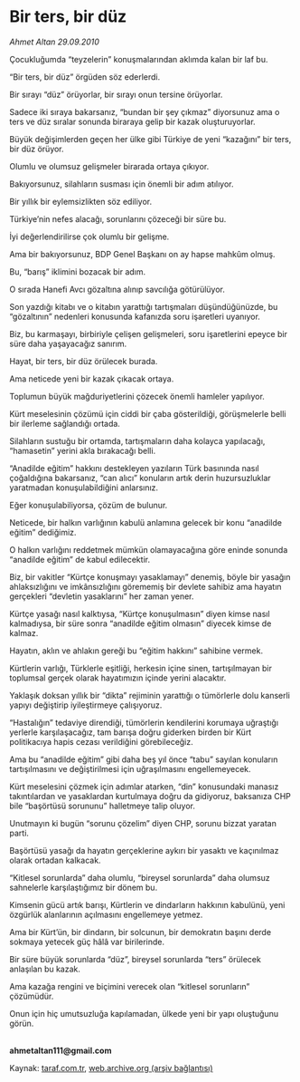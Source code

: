 # Bir ters, bir düz

*Ahmet Altan 29.09.2010*

<div class="yazi"><p>Çocukluğumda “teyzelerin” konuşmalarından aklımda kalan bir laf bu.</p>
<p>“Bir ters, bir düz” örgüden söz ederlerdi.</p>
<p>Bir sırayı “düz” örüyorlar, bir sırayı onun tersine örüyorlar.</p>
<p>Sadece iki sıraya bakarsanız, “bundan bir şey çıkmaz” diyorsunuz ama o ters ve düz sıralar sonunda biraraya gelip bir kazak oluşturuyorlar.</p>
<p>Büyük değişimlerden geçen her ülke gibi Türkiye de yeni “kazağını” bir ters, bir düz örüyor.</p>
<p>Olumlu ve olumsuz gelişmeler birarada ortaya çıkıyor.</p>
<p>Bakıyorsunuz, silahların susması için önemli bir adım atılıyor.</p>
<p>Bir yıllık bir eylemsizlikten söz ediliyor.</p>
<p>Türkiye’nin nefes alacağı, sorunlarını çözeceği bir süre bu.</p>
<p>İyi değerlendirilirse çok olumlu bir gelişme.</p>
<p>Ama bir bakıyorsunuz, BDP Genel Başkanı on ay hapse mahkûm olmuş.</p>
<p>Bu, “barış” iklimini bozacak bir adım.</p>
<p>O sırada Hanefi Avcı gözaltına alınıp savcılığa götürülüyor.</p>
<p>Son yazdığı kitabı ve o kitabın yarattığı tartışmaları düşündüğünüzde, bu “gözaltının” nedenleri konusunda kafanızda soru işaretleri uyanıyor.</p>
<p>Biz, bu karmaşayı, birbiriyle çelişen gelişmeleri, soru işaretlerini epeyce bir süre daha yaşayacağız sanırım.</p>
<p>Hayat, bir ters, bir düz örülecek burada.</p>
<p>Ama neticede yeni bir kazak çıkacak ortaya.</p>
<p>Toplumun büyük mağduriyetlerini çözecek önemli hamleler yapılıyor.</p>
<p>Kürt meselesinin çözümü için ciddi bir çaba gösterildiği, görüşmelerle belli bir ilerleme sağlandığı ortada.</p>
<p>Silahların sustuğu bir ortamda, tartışmaların daha kolayca yapılacağı, “hamasetin” yerini akla bırakacağı belli.</p>
<p>“Anadilde eğitim” hakkını destekleyen yazıların Türk basınında nasıl çoğaldığına bakarsanız, “can alıcı” konuların artık derin huzursuzluklar yaratmadan konuşulabildiğini anlarsınız.</p>
<p>Eğer konuşulabiliyorsa, çözüm de bulunur.</p>
<p>Neticede, bir halkın varlığının kabulü anlamına gelecek bir konu “anadilde eğitim” dediğimiz.</p>
<p>O halkın varlığını reddetmek mümkün olamayacağına göre eninde sonunda “anadilde eğitim” de kabul edilecektir.</p>
<p>Biz, bir vakitler “Kürtçe konuşmayı yasaklamayı” denemiş, böyle bir yasağın ahlaksızlığını ve imkânsızlığını görememiş bir devlete sahibiz ama hayatın gerçekleri “devletin yasaklarını” her zaman yener.</p>
<p>Kürtçe yasağı nasıl kalktıysa, “Kürtçe konuşulmasın” diyen kimse nasıl kalmadıysa, bir süre sonra “anadilde eğitim olmasın” diyecek kimse de kalmaz.</p>
<p>Hayatın, aklın ve ahlakın gereği bu “eğitim hakkını” sahibine vermek.</p>
<p>Kürtlerin varlığı, Türklerle eşitliği, herkesin içine sinen, tartışılmayan bir toplumsal gerçek olarak hayatımızın içinde yerini alacaktır.</p>
<p>Yaklaşık doksan yıllık bir “dikta” rejiminin yarattığı o tümörlerle dolu kanserli yapıyı değiştirip iyileştirmeye çalışıyoruz.</p>
<p>“Hastalığın” tedaviye direndiği, tümörlerin kendilerini korumaya uğraştığı yerlerle karşılaşacağız, tam barışa doğru giderken birden bir Kürt politikacıya hapis cezası verildiğini görebileceğiz.</p>
<p>Ama bu “anadilde eğitim” gibi daha beş yıl önce “tabu” sayılan konuların tartışılmasını ve değiştirilmesi için uğraşılmasını engellemeyecek.</p>
<p>Kürt meselesini çözmek için adımlar atarken, “din” konusundaki manasız takıntılardan ve yasaklardan kurtulmaya doğru da gidiyoruz, baksanıza CHP bile “başörtüsü sorununu” halletmeye talip oluyor.</p>
<p>Unutmayın ki bugün “sorunu çözelim” diyen CHP, sorunu bizzat yaratan parti.</p>
<p>Başörtüsü yasağı da hayatın gerçeklerine aykırı bir yasaktı ve kaçınılmaz olarak ortadan kalkacak.</p>
<p>“Kitlesel sorunlarda” daha olumlu, “bireysel sorunlarda” daha olumsuz sahnelerle karşılaştığımız bir dönem bu.</p>
<p>Kimsenin gücü artık barışı, Kürtlerin ve dindarların hakkının kabulünü, yeni özgürlük alanlarının açılmasını engellemeye yetmez.</p>
<p>Ama bir Kürt’ün, bir dindarın, bir solcunun, bir demokratın başını derde sokmaya yetecek güç hâlâ var birilerinde.</p>
<p>Bir süre büyük sorunlarda “düz”, bireysel sorunlarda “ters” örülecek anlaşılan bu kazak.</p>
<p>Ama kazağa rengini ve biçimini verecek olan “kitlesel sorunların” çözümüdür.</p>
<p>Onun için hiç umutsuzluğa kapılamadan, ülkede yeni bir yapı oluştuğunu görün.</p>
<p><b><br/>ahmetaltan111@gmail.com </b></p></div>

Kaynak: [taraf.com.tr](http://www.taraf.com.tr:80/ahmet-altan/makale-bir-ters-bir-duz.htm), [web.archive.org (arşiv bağlantısı)](http://web.archive.org/web/20101001122208/http://www.taraf.com.tr:80/ahmet-altan/makale-bir-ters-bir-duz.htm)
